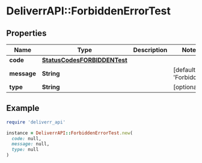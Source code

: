 # DeliverrAPI::ForbiddenErrorTest

## Properties

| Name | Type | Description | Notes |
| ---- | ---- | ----------- | ----- |
| **code** | [**StatusCodesFORBIDDENTest**](StatusCodesFORBIDDENTest.md) |  |  |
| **message** | **String** |  | [default to &#39;Forbidden&#39;] |
| **type** | **String** |  | [optional] |

## Example

```ruby
require 'deliverr_api'

instance = DeliverrAPI::ForbiddenErrorTest.new(
  code: null,
  message: null,
  type: null
)
```

